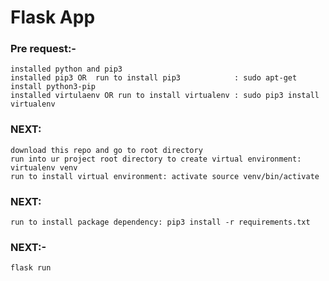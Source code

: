 # Flask App

### Pre request:-
    installed python and pip3
    installed pip3 OR  run to install pip3            : sudo apt-get install python3-pip
    installed virtulaenv OR run to install virtualenv : sudo pip3 install virtualenv
### NEXT:
	download this repo and go to root directory
	run into ur project root directory to create virtual environment: virtualenv venv
	run to install virtual environment: activate source venv/bin/activate
### NEXT:
	run to install package dependency: pip3 install -r requirements.txt
### NEXT:-
    flask run

